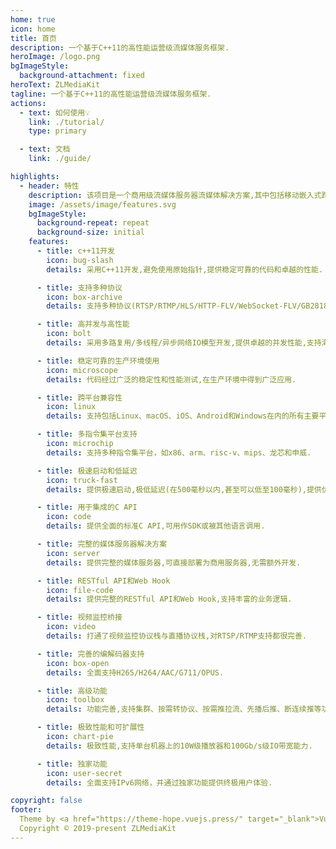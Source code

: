```yaml
---
home: true
icon: home
title: 首页
description: 一个基于C++11的高性能运营级流媒体服务框架.
heroImage: /logo.png
bgImageStyle:
  background-attachment: fixed
heroText: ZLMediaKit
tagline: 一个基于C++11的高性能运营级流媒体服务框架.
actions:
  - text: 如何使用💡
    link: ./tutorial/
    type: primary

  - text: 文档
    link: ./guide/

highlights:
  - header: 特性
    description: 该项目是一个商用级流媒体服务器流媒体解决方案,其中包括移动嵌入式跨平台支持以及网络编程二次开发SDK.
    image: /assets/image/features.svg
    bgImageStyle:
      background-repeat: repeat
      background-size: initial
    features:
      - title: c++11开发
        icon: bug-slash
        details: 采用C++11开发,避免使用原始指针,提供稳定可靠的代码和卓越的性能.

      - title: 支持多种协议
        icon: box-archive
        details: 支持多种协议(RTSP/RTMP/HLS/HTTP-FLV/WebSocket-FLV/GB28181/HTTP-TS/WebSocket-TS/HTTP-fMP4/WebSocket-fMP4/MP4/WebRTC)与协议间互相转换

      - title: 高并发与高性能
        icon: bolt
        details: 采用多路复用/多线程/异步网络IO模型开发,提供卓越的并发性能,支持海量客户端连接.

      - title: 稳定可靠的生产环境使用
        icon: microscope
        details: 代码经过广泛的稳定性和性能测试,在生产环境中得到广泛应用.

      - title: 跨平台兼容性
        icon: linux
        details: 支持包括Linux、macOS、iOS、Android和Windows在内的所有主要平台.

      - title: 多指令集平台支持
        icon: microchip
        details: 支持多种指令集平台，如x86、arm、risc-v、mips、龙芯和申威.

      - title: 极速启动和低延迟
        icon: truck-fast
        details: 提供极速启动,极低延迟(在500毫秒以内,甚至可以低至100毫秒),提供优异的用户体验.

      - title: 用于集成的C API
        icon: code
        details: 提供全面的标准C API,可用作SDK或被其他语言调用.

      - title: 完整的媒体服务器解决方案
        icon: server
        details: 提供完整的媒体服务器,可直接部署为商用服务器,无需额外开发.

      - title: RESTful API和Web Hook
        icon: file-code
        details: 提供完整的RESTful API和Web Hook,支持丰富的业务逻辑.

      - title: 视频监控桥接
        icon: video
        details: 打通了视频监控协议栈与直播协议栈,对RTSP/RTMP支持都很完善.

      - title: 完善的编解码器支持
        icon: box-open
        details: 全面支持H265/H264/AAC/G711/OPUS.

      - title: 高级功能
        icon: toolbox
        details: 功能完善,支持集群、按需转协议、按需推拉流、先播后推、断连续推等功能.

      - title: 极致性能和可扩展性
        icon: chart-pie
        details: 极致性能,支持单台机器上的10W级播放器和100Gb/s级IO带宽能力.

      - title: 独家功能
        icon: user-secret
        details: 全面支持IPv6网络，并通过独家功能提供终极用户体验.

copyright: false
footer:
  Theme by <a href="https://theme-hope.vuejs.press/" target="_blank">VuePress Theme Hope</a> | MIT Licensed,
  Copyright © 2019-present ZLMediaKit
---
```

